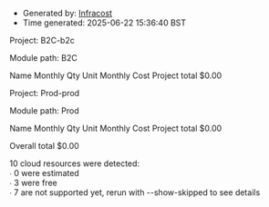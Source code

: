 - Generated by: [Infracost](https://infracost.io)
- Time generated: 2025-06-22 15:36:40 BST

Project: B2C-b2c

Module path: B2C

Name Monthly Qty Unit Monthly Cost Project total $0.00

Project: Prod-prod

Module path: Prod

Name Monthly Qty Unit Monthly Cost Project total $0.00

Overall total $0.00

10 cloud resources were detected:  
∙ 0 were estimated  
∙ 3 were free  
∙ 7 are not supported yet, rerun with --show-skipped to see details